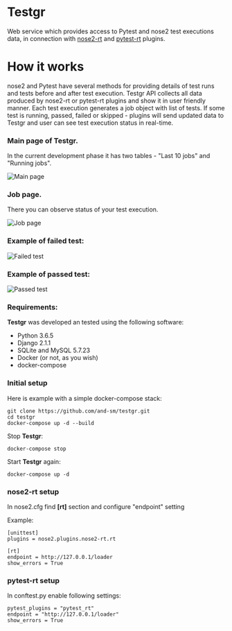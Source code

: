 # Testgr
Web service which provides access to Pytest and nose2 test executions data, in connection with [nose2-rt](https://github.com/and-sm/nose2-rt) and [pytest-rt](https://github.com/and-sm/pytest-rt) plugins.
# How it works
nose2 and Pytest have several methods for providing details of test runs and tests before and after test execution. Testgr API collects all data produced by nose2-rt or pytest-rt plugins and show it in user friendly manner.
Each test execution generates a job object with list of tests. If some test is running, passed, failed or skipped - plugins will send updated data to Testgr and user can see test execution status in real-time.

### Main page of Testgr. 
In the current development phase it has two tables - "Last 10 jobs" and "Running jobs".

![Main page](https://i.imgur.com/THA0YOG.png)

### Job page. 
There you can observe status of your test execution. 

![Job page](https://i.imgur.com/lzPGk3V.png)

### Example of failed test:
![Failed test](https://i.imgur.com/Whr8kVG.png)

### Example of passed test:
![Passed test](https://i.imgur.com/6hg3tzQ.png)
### Requirements:
**Testgr** was developed an tested using the following software:
* Python 3.6.5
* Django 2.1.1
* SQLite and MySQL 5.7.23
* Docker (or not, as you wish)
* docker-compose

### Initial setup
Here is example with a simple docker-compose stack:
```
git clone https://github.com/and-sm/testgr.git
cd testgr
docker-compose up -d --build
```

Stop **Testgr**:
```
docker-compose stop
```

Start **Testgr** again:
```
docker-compose up -d
```

### nose2-rt setup

In nose2.cfg find **[rt]** section and configure "endpoint" setting

Example: 
```
[unittest]
plugins = nose2.plugins.nose2-rt.rt

[rt]
endpoint = http://127.0.0.1/loader
show_errors = True
```

### pytest-rt setup

In conftest.py enable following settings:
```
pytest_plugins = "pytest_rt"
endpoint = "http://127.0.0.1/loader"
show_errors = True
```
